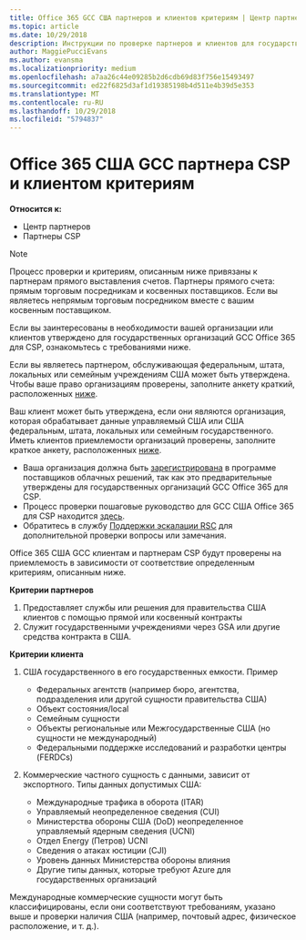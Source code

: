 ```yaml
---
title: Office 365 GCC США партнеров и клиентов критериям | Центр партнеров
ms.topic: article
ms.date: 10/29/2018
description: Инструкции по проверке партнеров и клиентов для государственных организаций GCC Office 365 для CSP.
author: MaggiePucciEvans
ms.author: evansma
ms.localizationpriority: medium
ms.openlocfilehash: a7aa26c44e09285b2d6cdb69d83f756e15493497
ms.sourcegitcommit: ed22f6825d3af1d19385198b4d511e4b39d5e353
ms.translationtype: MT
ms.contentlocale: ru-RU
ms.lasthandoff: 10/29/2018
ms.locfileid: "5794837"
---
```

# <a name="office-365-government-gcc-for-csp-partner-and-customer-eligibility-criteria"></a>Office 365 США GCC партнера CSP и клиентом критериям

**Относится к:**

-  Центр партнеров
-  Партнеры CSP

>[!NOTE]
>Процесс проверки и критериям, описанным ниже привязаны к партнерам прямого выставления счетов. Партнеры прямого счета: прямым торговым посредникам и косвенных поставщиков.  Если вы являетесь непрямым торговым посредником вместе с вашим косвенным поставщиком. 

Если вы заинтересованы в необходимости вашей организации или клиентов утверждено для государственных организаций GCC Office 365 для CSP, ознакомьтесь с требованиями ниже.

Если вы являетесь партнером, обслуживающая федеральным, штата, локальных или семейным учреждениям США может быть утверждена. Чтобы ваше право организациям проверены, заполните анкету краткий, расположенных [ниже](https://products.office.com/government/eligibility-validation?ReqType=CSPPartner).

Ваш клиент может быть утверждена, если они являются организация, которая обрабатывает данные управляемый США или США федеральным, штата, локальных или семейным государственного. Иметь клиентов приемлемости организаций проверены, заполните краткое анкету, расположенных [ниже](https://products.office.com/government/eligibility-validation?ReqType=CSPCustomer). 

-   Ваша организация должна быть [зарегистрирована](https://partnercenter.microsoft.com/partner/cloud-solution-provider) в программе поставщиков облачных решений, так как это предварительные утверждены для государственных организаций GCC Office 365 для CSP.
-   Процесс проверки пошаговые руководство для GCC США Office 365 для CSP находится [здесь](https://go.microsoft.com/fwlink/?linkid=2007323).
-   Обратитесь в службу [Поддержки эскалации RSC](mailto:usgcce@microsoft.com) для дополнительной проверки вопросы или замечания.

Office 365 США GCC клиентам и партнерам CSP будут проверены на приемлемость в зависимости от соответствие определенным критериям, описанным ниже.

**Критерии партнеров**
1.  Предоставляет службы или решения для правительства США клиентов с помощью прямой или косвенный контракты
2.  Служит государственными учреждениями через GSA или другие средства контракта в США.

**Критерии клиента**
1.  США государственного в его государственных емкости. Пример
 
    -  Федеральных агентств (например бюро, агентства, подразделения или другой сущности правительства США)
    -   Объект состояния/local 
    -   Семейным сущности
    -   Объекты региональные или Межгосударственные США (но сущности не международный)
    -   Федеральными поддержке исследований и разработки центры (FERDCs)

2.  Коммерческие частного сущность с данными, зависит от экспортного. Типы данных допустимых США: 
    -   Международные трафика в оборота (ITAR)
    -   Управляемый неопределенное сведения (CUI)
    -   Министерства обороны США (DoD) неопределенное управляемый ядерным сведения (UCNI)
    -   Отдел Energy (Петров) UCNI
    -   Сведения о атаках юстиции (CJI)
    -   Уровень данных Министерства обороны влияния
    -   Другие типы данных, которые требуют Azure для государственных организаций

Международные коммерческие сущности могут быть классифицированы, если они соответствуют требованиям, указано выше и проверки наличия США (например, почтовый адрес, физическое расположение, и т. д.).

